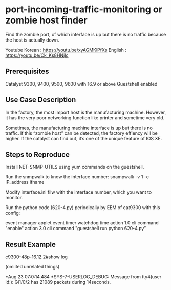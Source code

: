 # port-incoming-traffic-monitoring or zombie host finder

Find the zombie port, of which interface is up but there is no traffic because the host is actually down.

Youtube 
Korean : https://youtu.be/xyAGMKlPfXs
English : https://youtu.be/Ck_Ks8HNjIc


## Prerequisites

Catalyst 9300, 9400, 9500, 9600 with 16.9 or above
Guestshell enabled


## Use Case Description

In the factory, the most import host is the manufacturing machine.
However, it has the very poor networking function like printer and sometime very old.

Sometimes, the manufacturing machine interface is up but there is no traffic.
If this “zombie host” can be detected, the factory effiency will be higher.
If the catalyst can find out, it’s one of the unique feature of IOS XE.



## Steps to Reproduce

Install NET-SNMP-UTILS using yum commands on the guestshell.

Run the snmpwalk to know the interface number:
 snampwalk -v 1 -c <snmp-read-only string> IP_address ifname

Modify interface.ini filw with the interface number, which you want to monitor.

Run the python code (620-4.py) periodically by EEM of cat9300 with this config:

  event manager applet <name>
   event timer watchdog time <interval>
   action 1.0 cli command "enable"
   action 3.0 cli command "guestshell run python 620-4.py”


## Result Example

c9300-48p-16.12.2#show log 

(omiited unrelated things)

*Aug 23 07:0:14.484 *SYS-7-USERLOG_DEBUG: Message from tty4(user id:): Gi1/0/2 has 21089 packets during 14seconds.
